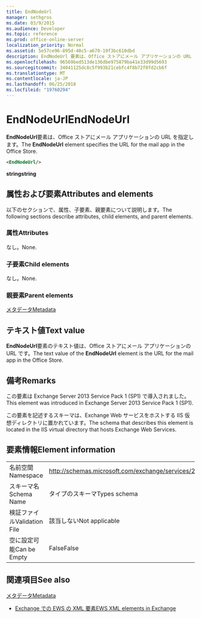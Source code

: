 ```yaml
---
title: EndNodeUrl
manager: sethgros
ms.date: 03/9/2015
ms.audience: Developer
ms.topic: reference
ms.prod: office-online-server
localization_priority: Normal
ms.assetid: 5e57ce96-895d-40c5-a670-19f3bc610dbd
description: EndNodeUrl 要素は、Office ストアにメール アプリケーションの URL を指定します。
ms.openlocfilehash: 96569bed513de136dbe975879ba41e33d99d5693
ms.sourcegitcommit: 34041125dc8c5f993b21cebfc4f8b72f0fd2cb6f
ms.translationtype: MT
ms.contentlocale: ja-JP
ms.lasthandoff: 06/25/2018
ms.locfileid: "19760294"
---
```

# <a name="endnodeurl"></a><span data-ttu-id="e3db8-103">EndNodeUrl</span><span class="sxs-lookup"><span data-stu-id="e3db8-103">EndNodeUrl</span></span>

<span data-ttu-id="e3db8-104">**EndNodeUrl**要素は、Office ストアにメール アプリケーションの URL を指定します。</span><span class="sxs-lookup"><span data-stu-id="e3db8-104">The **EndNodeUrl** element specifies the URL for the mail app in the Office Store.</span></span> 
  
```XML
<EndNodeUrl/>
```

 <span data-ttu-id="e3db8-105">**string**</span><span class="sxs-lookup"><span data-stu-id="e3db8-105">**string**</span></span>
## <a name="attributes-and-elements"></a><span data-ttu-id="e3db8-106">属性および要素</span><span class="sxs-lookup"><span data-stu-id="e3db8-106">Attributes and elements</span></span>

<span data-ttu-id="e3db8-107">以下のセクションで、属性、子要素、親要素について説明します。</span><span class="sxs-lookup"><span data-stu-id="e3db8-107">The following sections describe attributes, child elements, and parent elements.</span></span>
  
### <a name="attributes"></a><span data-ttu-id="e3db8-108">属性</span><span class="sxs-lookup"><span data-stu-id="e3db8-108">Attributes</span></span>

<span data-ttu-id="e3db8-109">なし。</span><span class="sxs-lookup"><span data-stu-id="e3db8-109">None.</span></span>
  
### <a name="child-elements"></a><span data-ttu-id="e3db8-110">子要素</span><span class="sxs-lookup"><span data-stu-id="e3db8-110">Child elements</span></span>

<span data-ttu-id="e3db8-111">なし。</span><span class="sxs-lookup"><span data-stu-id="e3db8-111">None.</span></span>
  
### <a name="parent-elements"></a><span data-ttu-id="e3db8-112">親要素</span><span class="sxs-lookup"><span data-stu-id="e3db8-112">Parent elements</span></span>

[<span data-ttu-id="e3db8-113">メタデータ</span><span class="sxs-lookup"><span data-stu-id="e3db8-113">Metadata</span></span>](metadata-ex15websvcsotherref.md)
  
## <a name="text-value"></a><span data-ttu-id="e3db8-114">テキスト値</span><span class="sxs-lookup"><span data-stu-id="e3db8-114">Text value</span></span>

<span data-ttu-id="e3db8-115">**EndNodeUrl**要素のテキスト値は、Office ストアにメール アプリケーションの URL です。</span><span class="sxs-lookup"><span data-stu-id="e3db8-115">The text value of the **EndNodeUrl** element is the URL for the mail app in the Office Store.</span></span> 
  
## <a name="remarks"></a><span data-ttu-id="e3db8-116">備考</span><span class="sxs-lookup"><span data-stu-id="e3db8-116">Remarks</span></span>

<span data-ttu-id="e3db8-117">この要素は Exchange Server 2013 Service Pack 1 (SP1) で導入されました。</span><span class="sxs-lookup"><span data-stu-id="e3db8-117">This element was introduced in Exchange Server 2013 Service Pack 1 (SP1).</span></span>
  
<span data-ttu-id="e3db8-118">この要素を記述するスキーマは、Exchange Web サービスをホストする IIS 仮想ディレクトリに置かれています。</span><span class="sxs-lookup"><span data-stu-id="e3db8-118">The schema that describes this element is located in the IIS virtual directory that hosts Exchange Web Services.</span></span>
  
## <a name="element-information"></a><span data-ttu-id="e3db8-119">要素情報</span><span class="sxs-lookup"><span data-stu-id="e3db8-119">Element information</span></span>

|||
|:-----|:-----|
|<span data-ttu-id="e3db8-120">名前空間</span><span class="sxs-lookup"><span data-stu-id="e3db8-120">Namespace</span></span>  <br/> | http://schemas.microsoft.com/exchange/services/2006/types  <br/> |
|<span data-ttu-id="e3db8-121">スキーマ名</span><span class="sxs-lookup"><span data-stu-id="e3db8-121">Schema Name</span></span>  <br/> |<span data-ttu-id="e3db8-122">タイプのスキーマ</span><span class="sxs-lookup"><span data-stu-id="e3db8-122">Types schema</span></span>  <br/> |
|<span data-ttu-id="e3db8-123">検証ファイル</span><span class="sxs-lookup"><span data-stu-id="e3db8-123">Validation File</span></span>  <br/> |<span data-ttu-id="e3db8-124">該当しない</span><span class="sxs-lookup"><span data-stu-id="e3db8-124">Not applicable</span></span>  <br/> |
|<span data-ttu-id="e3db8-125">空に設定可能</span><span class="sxs-lookup"><span data-stu-id="e3db8-125">Can be Empty</span></span>  <br/> |<span data-ttu-id="e3db8-126">False</span><span class="sxs-lookup"><span data-stu-id="e3db8-126">False</span></span>  <br/> |
   
## <a name="see-also"></a><span data-ttu-id="e3db8-127">関連項目</span><span class="sxs-lookup"><span data-stu-id="e3db8-127">See also</span></span>



[<span data-ttu-id="e3db8-128">メタデータ</span><span class="sxs-lookup"><span data-stu-id="e3db8-128">Metadata</span></span>](metadata-ex15websvcsotherref.md)


- [<span data-ttu-id="e3db8-129">Exchange での EWS の XML 要素</span><span class="sxs-lookup"><span data-stu-id="e3db8-129">EWS XML elements in Exchange</span></span>](ews-xml-elements-in-exchange.md)

